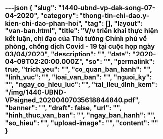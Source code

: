 ---json
{
    "slug": "1440-ubnd-vp-dak-song-07-04-2020",
    "category": "thong-tin-chi-dao.y-kien-chi-dao-phan-hoi",
    "tag": [],
    "layout": "van-ban.html",
    "title": "V/v triển khai thực hiện kết luận, chỉ đạo của Thủ tướng Chính phủ về phòng, chống dịch Covid - 19 tại cuộc họp ngày 03/04/2020",
    "description": "",
    "date": "2020-04-09T02:20:00.000Z",
    "so": "",
    "permalink": true,
    "trich_yeu": "",
    "co_quan_ban_hanh": "",
    "linh_vuc": "",
    "loai_van_ban": "",
    "nguoi_ky": "",
    "ngay_co_hieu_luc": "",
    "tai_lieu_dinh_kem": "/img/1440-UBND-VPsigned_20200407035618844840.pdf",
    "banner": "",
    "draft": false,
    "url": "",
    "hinh_thuc_van_ban": "",
    "ngay_ban_hanh": "",
    "so_hieu": "",
    "upload-image": "",
    "__content__": ""
}
---

